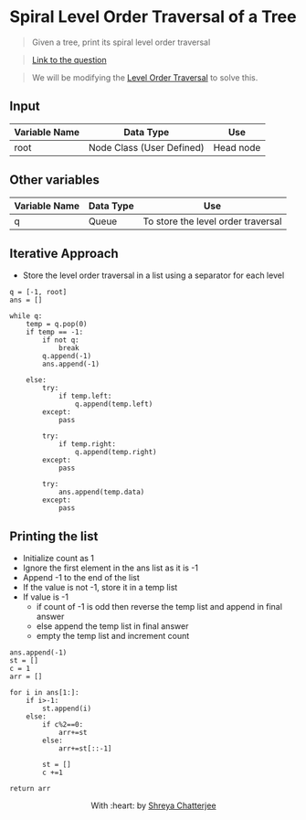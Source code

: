# Spiral Level Order Traversal of a Tree

> Given a tree, print its spiral level order traversal

> [Link to the question](https://practice.geeksforgeeks.org/problems/level-order-traversal-in-spiral-form/1#)

> We will be modifying the [Level Order Traversal](https://github.com/Shreya549/last-minute-dsa/blob/main/Trees/Level-Order-Traversal.md) to solve this.


## Input
| Variable Name | Data Type | Use | 
|---- | ----- | ----- |
| root | Node Class (User Defined) | Head node |

## Other variables
| Variable Name | Data Type | Use | 
|---- | ----- | ----- |
| q | Queue | To store the level order traversal |

## Iterative Approach

- Store the level order traversal in a list using a separator for each level

```
q = [-1, root]
ans = []

while q:
    temp = q.pop(0)
    if temp == -1:
        if not q:
            break
        q.append(-1)
        ans.append(-1)

    else:
        try:
            if temp.left:
                q.append(temp.left)
        except:
            pass

        try:  
            if temp.right:
                q.append(temp.right)
        except:
            pass

        try:
            ans.append(temp.data)
        except:
            pass
```

## Printing the list

- Initialize count as 1
- Ignore the first element in the ans list as it is -1
- Append -1 to the end of the list
- If the value is not -1, store it in a temp list
- If value is -1 
  - if count of -1 is odd then reverse the temp list and append in final answer
  - else append the temp list in final answer
  - empty the temp list and increment count
  
```
ans.append(-1) 
st = []
c = 1
arr = []

for i in ans[1:]:
    if i>-1:
        st.append(i)
    else:
        if c%2==0:
            arr+=st
        else:
            arr+=st[::-1]

        st = []
        c +=1
        
return arr
```

<p align="center">
	With :heart: by <a href="https://github.com/Shreya549" target="_blank">Shreya Chatterjee</a>
</p>
